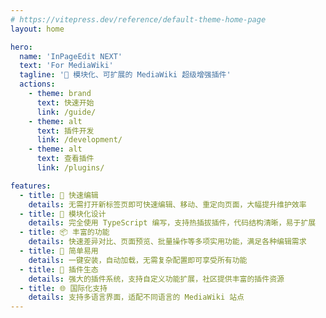 ```yaml
---
# https://vitepress.dev/reference/default-theme-home-page
layout: home

hero:
  name: 'InPageEdit NEXT'
  text: 'For MediaWiki'
  tagline: '🚀 模块化、可扩展的 MediaWiki 超级增强插件'
  actions:
    - theme: brand
      text: 快速开始
      link: /guide/
    - theme: alt
      text: 插件开发
      link: /development/
    - theme: alt
      text: 查看插件
      link: /plugins/

features:
  - title: 🚀 快速编辑
    details: 无需打开新标签页即可快速编辑、移动、重定向页面，大幅提升维护效率
  - title: 🔧 模块化设计
    details: 完全使用 TypeScript 编写，支持热插拔插件，代码结构清晰，易于扩展
  - title: 📦 丰富的功能
    details: 快速差异对比、页面预览、批量操作等多项实用功能，满足各种编辑需求
  - title: 🎯 简单易用
    details: 一键安装，自动加载，无需复杂配置即可享受所有功能
  - title: 🔌 插件生态
    details: 强大的插件系统，支持自定义功能扩展，社区提供丰富的插件资源
  - title: 🌐 国际化支持
    details: 支持多语言界面，适配不同语言的 MediaWiki 站点
---
```

